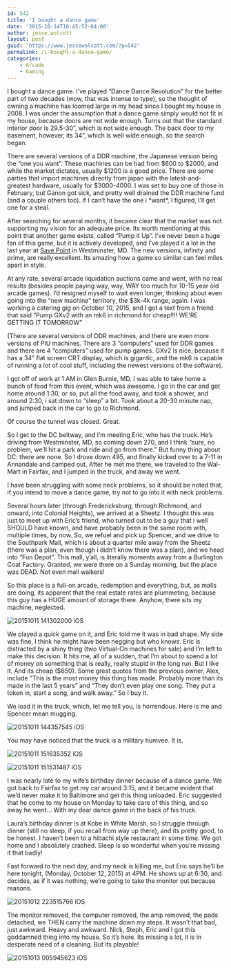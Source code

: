 ```yaml
---
id: 542
title: 'I bought a dance game'
date: '2015-10-14T16:45:52-04:00'
author: jesse.wolcott
layout: post
guid: 'https://www.jessewolcott.com/?p=542'
permalink: /i-bought-a-dance-game/
categories:
    - Arcade
    - Gaming
---
```


I bought a dance game. I’ve played “Dance Dance Revolution” for the better part of two decades (wow, that was intense to type), so the thought of owning a machine has loomed large in my head since I bought my house in 2008. I was under the assumption that a dance game simply would not fit in my house, because doors are not wide enough. Turns out that the standard interior door is 29.5-30”, which is not wide enough. The back door to my basement, however, its 34”, which is well wide enough, so the search began.

There are several versions of a DDR machine, the Japanese version being the “one you want”. These machines can be had from $600 to $2000, and while the market dictates, usually $1200 is a good price. There are some parties that import machines directly from japan with the latest-and-greatest hardware, usually for $3000-4000. I was set to buy one of those in February, but Ganon got sick, and pretty well drained the DDR machine fund (and a couple others too). if I can’t have the one i \*want\*, I figured, I’ll get one for a steal.

After searching for several months, it became clear that the market was not supporting my vision for an adequate price. Its worth mentioning at this point that another game exists, called “Pump it Up”. I’ve never been a huge fan of this game, but it is actively developed, and I’ve played it a lot in the last year at [Save Point](http://www.savepointmd.com) in Westminster, MD. The new versions, infinity and prime, are really excellent. Its amazing how a game so similar can feel miles apart in style.

At any rate, several arcade liquidation auctions came and went, with no real results (besides people paying way, way, WAY too much for 10-15 year old arcade games). I’d resigned myself to wait even longer, thinking about even going into the “new machine” territory, the $3k-4k range, again. I was working a catering gig on October 10, 2015, and I got a text from a friend that said “Pump GXv2 with an mk6 in richmond for cheap!!!! WE’RE GETTING IT TOMORROW”

(There are several versions of DDR machines, and there are even more versions of PIU machines. There are 3 “computers” used for DDR games and there are 4 “computers” used for pump games. GXv2 is nice, because it has a 34” flat screen CRT display, which is gigantic, and the mk6 is capable of running a lot of cool stuff, including the newest versions of the software).

I got off of work at 1 AM in Glen Burnie, MD. I was able to take home a bunch of food from this event, which was awesome. I go in the car and got home around 1:30, or so, put all the food away, and took a shower, and around 2:30, i sat down to “sleep” a bit. Took about a 20-30 minute nap, and jumped back in the car to go to Richmond.

Of course the tunnel was closed. Great.

So I get to the DC beltway, and I’m meeting Eric, who has the truck. He’s driving from Westminster, MD, so coming down 270, and I think “sure, no problem, we’ll hit a park and ride and go from there.” But funny thing about DC: there are none. So I drove down 495, and finally kicked over to a 7-11 in Annandale and camped out. After he met me there, we traveled to the Wal-Mart in Fairfax, and I jumped in the truck, and away we went.

I have been struggling with some neck problems, so it should be noted that, if you intend to move a dance game, try not to go into it with neck problems.

Several hours later (through Fredericksburg, through Richmond, and onward, into Colonial Heights), we arrived at a Sheetz. I thought this was just to meet up with Eric’s friend, who turned out to be a guy that I well SHOULD have known, and have probably been in the same room with, multiple times, by now. So, we refuel and pick up Spencer, and we drive to the Southpark Mall, which is about a quarter mile away from the Sheetz (there was a plan, even though i didn’t know there was a plan), and we head into “Fun Depot”. This mall, y’all, is literally moments away from a Burlington Coat Factory. Granted, we were there on a Sunday morning, but the place was DEAD. Not even mall walkers!

So this place is a full-on arcade, redemption and everything, but, as malls are doing, its apparent that the real estate rates are plummeting, because this guy has a HUGE amount of storage there. Anyhow, there sits my machine, neglected.

![20151011 141302000 iOS](/assets/img/2015/10/20151011_141302000_iOS.jpg)

We played a quick game on it, and Eric told me it was in bad shape. My side was fine, I think he might have been negging but who knows. Eric is distracted by a shiny thing (two Virtual-On machines for sale) and I’m left to make this decision. It hits me, all of a sudden, that I’m about to spend a lot of money on something that is really, really stupid in the long run. But I like it. And its cheap ($650). Some great quotes from the previous owner, Alex, include “This is the most money this thing has made. Probably more than its made in the last 5 years” and “They don’t even play one song. They put a token in, start a song, and walk away.” So I buy it.

We load it in the truck, which, let me tell you, is horrendous. Here is me and Spencer mean mugging.

![20151011 144357545 iOS](/assets/img/2015/10/20151011_144357545_iOS.jpg)

You may have noticed that the truck is a military humvee. It is.

![20151011 151635352 iOS](/assets/img/2015/10/20151011_151635352_iOS.jpg)

![20151011 151531487 iOS](/assets/img/2015/10/20151011_151531487_iOS.jpg)

I was nearly late to my wife’s birthday dinner because of a dance game. We got back to Fairfax to get my car around 3:15, and it became evident that we’d never make it to Baltimore and get this thing unloaded. Eric suggested that he come to my house on Monday to take care of this thing, and so away he went… With my dear dance game in the back of his truck.

Laura’s birthday dinner is at Kobe in White Marsh, so I struggle through dinner (still no sleep, if you recall from way up there), and its pretty good, to be honest. I haven’t been to a hibachi style restaurant in some time. We got home and I absolutely crashed. Sleep is so wonderful when you’re missing it that badly!

Fast forward to the next day, and my neck is killing me, but Eric says he’ll be here tonight, (Monday, October 12, 2015) at 4PM. He shows up at 6:30, and decides, as if it was nothing, we’re going to take the monitor out because reasons.

![20151012 223515766 iOS](/assets/img/2015/10/20151012_223515766_iOS.jpg)

The monitor removed, the computer removed, the amp removed, the pads detached, we THEN carry the machine down my steps. It wasn’t that bad, just awkward. Heavy and awkward. Nick, Steph, Eric and I got this goddamned thing into my house. So it’s here. Its missing a lot, it is in desperate need of a cleaning. But its playable!

![20151013 005945623 iOS](/assets/img/2015/10/20151013_005945623_iOS.jpg)